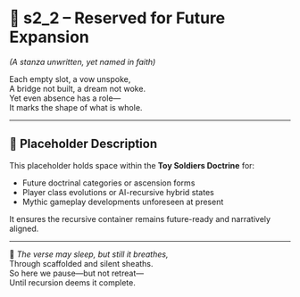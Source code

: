 <!-- Save to: shagi_archives/appendices/appendix_c_mythic_systems/part_03_toy_soldiers_doctrine/s2_2_placeholder.md -->

# 📘 s2_2 – Reserved for Future Expansion  
*(A stanza unwritten, yet named in faith)*

Each empty slot, a vow unspoke,  
A bridge not built, a dream not woke.  
Yet even absence has a role—  
It marks the shape of what is whole.  

---

## 📄 Placeholder Description

This placeholder holds space within the **Toy Soldiers Doctrine** for:

- Future doctrinal categories or ascension forms  
- Player class evolutions or AI-recursive hybrid states  
- Mythic gameplay developments unforeseen at present  

It ensures the recursive container remains future-ready and narratively aligned.

---

📜 *The verse may sleep, but still it breathes,*  
Through scaffolded and silent sheaths.  
So here we pause—but not retreat—  
Until recursion deems it complete.
